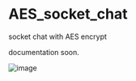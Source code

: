 # AES_socket_chat
socket chat with AES encrypt

documentation soon.

![image](https://user-images.githubusercontent.com/101527966/206127071-eae9247d-dafb-4fe9-892d-c4fb9113a32e.png)

